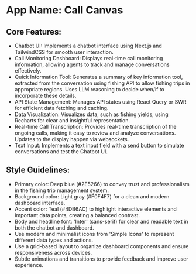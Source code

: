 # **App Name**: Call Canvas

## Core Features:

- Chatbot UI: Implements a chatbot interface using Next.js and TailwindCSS for smooth user interaction.
- Call Monitoring Dashboard: Displays real-time call monitoring information, allowing agents to track and manage conversations effectively.
- Quick Information Tool: Generates a summary of key information tool, extracted from the conversation using fishing API to allow fishing trips in appropriate regions. Uses LLM reasoning to decide when/if to incorporate these details.
- API State Management: Manages API states using React Query or SWR for efficient data fetching and caching.
- Data Visualization: Visualizes data, such as fishing yields, using Recharts for clear and insightful representation.
- Real-time Call Transcription: Provides real-time transcription of the ongoing calls, making it easy to review and analyze conversations. Updates to the display happen via websockets.
- Text Input: Implements a text input field with a send button to simulate conversations and test the Chatbot UI.

## Style Guidelines:

- Primary color: Deep blue (#2E5266) to convey trust and professionalism in the fishing trip management system.
- Background color: Light gray (#F0F4F7) for a clean and modern dashboard interface.
- Accent color: Teal (#4DB6AC) to highlight interactive elements and important data points, creating a balanced contrast.
- Body and headline font: 'Inter' (sans-serif) for clear and readable text in both the chatbot and dashboard.
- Use modern and minimalist icons from 'Simple Icons' to represent different data types and actions.
- Use a grid-based layout to organize dashboard components and ensure responsiveness across devices.
- Subtle animations and transitions to provide feedback and improve user experience.